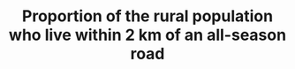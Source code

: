 ﻿---
title: Proportion  of  the  rural  population  who  live  within  2  km  of  an  all-season  road
permalink: /9-1-1/
sdg_goal: 9
layout: indicator
indicator: 9.1.1
indicator_variable: null
graph: null
graph_type_description: null
graph_status_notes: checking
variable_description: null
variable_notes: null
un_designated_tier: '3'
un_custodial_agency: 'World  Bank  (Partnering  Agencies:  UNEP,  UNECE)'
target_id: '9.1'
has_metadata: false
goal_meta_link: 'http://unstats.un.org/sdgs/files/metadata-compilation/Metadata-Goal-9.pdf'
goal_meta_link_page: 2
indicator_name: Proportion  of  the  rural  population  who  live  within  2  km  of  an  all-season  road
target: >-
  Develop  quality,  reliable,  sustainable  and  resilient  infrastructure,  including  regional  and  transborder  infrastructure,  to  support  economic  development  and  human  well-being,  with  a  focus  on  affordable  and  equitable  access  for  all.
source_title: null
source_notes: null
published: true  

---